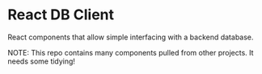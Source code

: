 # React DB Client

React components that allow simple interfacing with a backend database.

NOTE: This repo contains many components pulled from other projects. It needs some tidying!